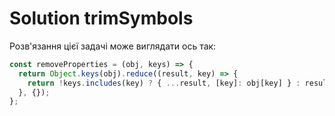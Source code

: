 # Solution trimSymbols

Розв'язання цієї задачі може виглядати ось так:

```js
const removeProperties = (obj, keys) => {
  return Object.keys(obj).reduce((result, key) => {
    return !keys.includes(key) ? { ...result, [key]: obj[key] } : result;
  }, {});
};
```
